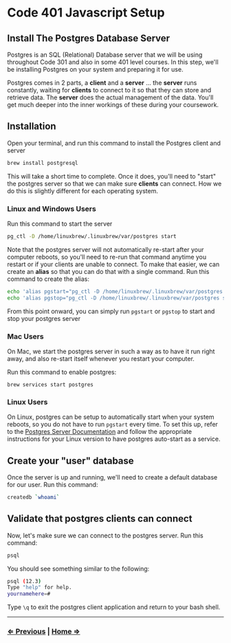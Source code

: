 # Code 401 Javascript Setup

## Install The Postgres Database Server

Postgres is an SQL (Relational) Database server that we will be using throughout Code 301 and also in some 401 level courses. In this step, we'll be installing Postgres on your system and preparing it for use.

Postgres comes in 2 parts, a **client** and a **server** ... the **server** runs constantly, waiting for **clients** to connect to it so that they can store and retrieve data. The **server** does the actual management of the data. You'll get much deeper into the inner workings of these during your coursework.

## Installation

Open your terminal, and run this command to install the Postgres client and server

```bash
brew install postgresql
```

This will take a short time to complete. Once it does, you'll need to "start" the postgres server so that we can make sure **clients** can connect. How we do this is slightly different for each operating system.

### Linux and Windows Users

Run this command to start the server

```bash
pg_ctl -D /home/linuxbrew/.linuxbrew/var/postgres start
```

Note that the postgres server will not automatically re-start after your computer reboots, so you'll need to re-run that command anytime you restart or if your clients are unable to connect. To make that easier, we can create an **alias** so that you can do that with a single command. Run this command to create the alias:

```bash
echo 'alias pgstart="pg_ctl -D /home/linuxbrew/.linuxbrew/var/postgres start"' >> ~/.zshrc
echo 'alias pgstop="pg_ctl -D /home/linuxbrew/.linuxbrew/var/postgres stop"' >> ~/.zshrc
```

From this point onward, you can simply run `pgstart` or `pgstop` to start and stop your postgres server

### Mac Users

On Mac, we start the postgres server in such a way as to have it run right away, and also re-start itself whenever you restart your computer.

Run this command to enable postgres:

`brew services start postgres`

### Linux Users

On Linux, postgres can be setup to automatically start when your system reboots, so you do not have to run `pgstart` every time. To set this up, refer to the [Postgres Server Documentation](https://www.postgresql.org/docs/9.1/server-start.html) and follow the appropriate instructions for your Linux version to have postgres auto-start as a service.

## Create your "user" database

Once the server is up and running, we'll need to create a default database for our user. Run this command:

```bash
createdb `whoami`
```

## Validate that postgres clients can connect

Now, let's make sure we can connect to the postgres server. Run this command:

```bash
psql
```

You should see something similar to the following:

```bash
psql (12.3)
Type "help" for help.
yournamehere=#
```

Type `\q` to exit the postgres client application and return to your bash shell.

---

### [⇐ Previous](./3-aws.md) | [Home ⇒](./)
